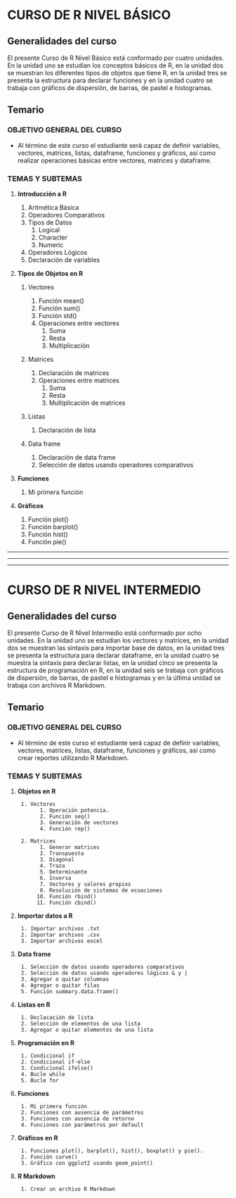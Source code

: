 # CURSO DE R NIVEL BÁSICO

## Generalidades del curso

El presente Curso de R Nivel Básico está conformado por cuatro unidades. En la unidad uno se estudian los conceptos básicos de R, en la unidad dos se muestran los diferentes tipos de objetos que tiene R, en la unidad tres se presenta la estructura para declarar funciones y en la unidad cuatro se trabaja con gráficos de dispersión, de barras, de pastel e histogramas.


## Temario

### OBJETIVO GENERAL DEL CURSO
- Al término de este curso el estudiante será capaz de definir variables, vectores, matrices, listas, dataframe, funciones y gráficos, así como realizar operaciones básicas entre vectores, matrices y dataframe.

### TEMAS Y SUBTEMAS

1. **Introducción a R**
      1. Aritmética Básica
      2. Operadores Comparativos
      3. Tipos de Datos
            1. Logical
            2. Character
            3. Numeric
      4. Operadores Lógicos
      5. Declaración de variables

2. **Tipos de Objetos en R**
      1. Vectores
            1. Función mean()
            2. Función sum()
            3. Función std()
            4. Operaciones entre vectores
                  1. Suma
                  2. Resta
                  3. Multiplicación

      2. Matrices
            1. Declaración de matrices
            2. Operaciones entre matrices
                  1. Suma
                  2. Resta
                  3. Multiplicación de matrices

      3. Listas
            1. Declaración de lista

      4. Data frame
            1. Declaración de data frame
            2. Selección de datos usando operadores comparativos

3. **Funciones**
      1. Mi primera función

4. **Gráficos**
      1. Función plot()
      2. Función barplot()
      3. Función hist()
      4. Función pie()
      
      
--------------------------------------------------------------
--------------------------------------------------------------
--------------------------------------------------------------

# CURSO DE R NIVEL INTERMEDIO

## Generalidades del curso

El presente Curso de R Nivel Intermedio está conformado por ocho unidades. En la unidad uno se estudian los vectores y matrices, en la unidad dos se muestran las sintaxis para importar base de datos, en la unidad tres se presenta la estructura para declarar dataframe, en la unidad cuatro se muestra la sintaxis para declarar listas, en la unidad cinco se presenta la estructura de programación en R, en la unidad seis se trabaja con gráficos de dispersión, de barras, de pastel e histogramas y en la última unidad se trabaja con archivos R Markdown.


## Temario

### OBJETIVO GENERAL DEL CURSO
- Al término de este curso el estudiante será capaz de definir variables, vectores, matrices, listas, dataframe, funciones y gráficos, así como crear reportes utilizando R Markdown.

### TEMAS Y SUBTEMAS

1. **Objetos en R**

        1. Vectores
              1. Operación potencia.
              2. Función seq()
              3. Generación de vectores
              4. Función rep()

        2. Matrices
              1. Generar matrices
              2. Transpuesta
              3. Diagonal
              4. Traza
              5. Determinante
              6. Inversa
              7. Vectores y valores propios
              8. Resolución de sistemas de ecuaciones
             10. Función rbind()
             11. Función cbind()

2. **Importar datos a R**

        1. Importar archivos .txt
        2. Importar archivos .csv
        3. Importar archivos excel

3. **Data frame**

        1. Selección de datos usando operadores comparativos
        2. Selección de datos usando operadores lógicos & y |
        3. Agregar o quitar columnas
        4. Agregar o quitar filas
        5. Función summary.data.frame()

4. **Listas en R**

        1. Declacación de lista
        2. Selección de elementos de una lista
        3. Agregar o quitar elementos de una lista

5. **Programación en R**

        1. Condicional if
        2. Condicional if-else
        3. Condicional ifelse()
        4. Bucle while
        5. Bucle for

6. **Funciones**

        1. Mi primera función
        2. Funciones con ausencia de parámetros
        3. Funciones con ausencia de retorno
        4. Funciones con parámetros por default

7. **Gráficos en R**

        1. Funciones plot(), barplot(), hist(), boxplot() y pie().
        2. Función curve()
        3. Gráfico con ggplot2 usando geom_point()

8. **R Markdown**

        1. Crear un archivo R Markdown
